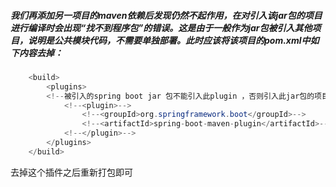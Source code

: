 ##### 我们再添加另一项目的maven依赖后发现仍然不起作用，在对引入该jar包的项目进行编译时会出现“找不到程序包”的错误。这是由于一般作为jar包被引入其他项目，说明是公共模块代码，不需要单独部署。此时应该将该项目的pom.xml中如下内容去掉：
``` java
	<build>
		<plugins>
		<!--被引入的spring boot jar 包不能引入此plugin ，否则引入此jar包的项目编译时会报 找不到程序包 的错误-->
			<!--<plugin>-->
				<!--<groupId>org.springframework.boot</groupId>-->
				<!--<artifactId>spring-boot-maven-plugin</artifactId>-->
			<!--</plugin>-->
		</plugins>
	</build>
```
去掉这个插件之后重新打包即可